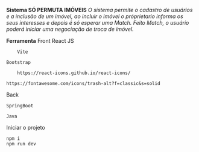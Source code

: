 **Sistema SÓ PERMUTA IMÓVEIS**
*O sistema permite o cadastro de usuários e a inclusão de um imóvel, ao incluir o imóvel o próprietario informa os seus interesses
e depois é só esperar uma Match. Feito Match, o usuário poderá iniciar uma negociação de troca de imóvel.*

**Ferramenta**
Front
	React JS  
 
        Vite
	
	Bootstrap
 
        https://react-icons.github.io/react-icons/
	
	https://fontawesome.com/icons/trash-alt?f=classic&s=solid
	
Back

	SpringBoot
 
 	Java

Iniciar o projeto

	npm i
	npm run dev
